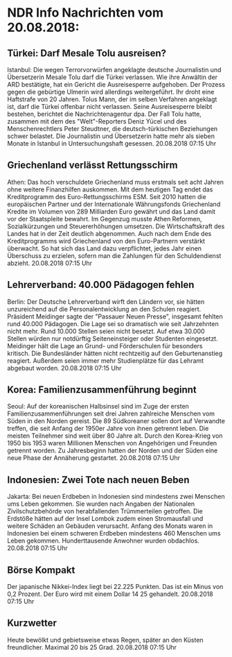 # NDR Info Nachrichten vom 20.08.2018:


## Türkei: Darf Mesale Tolu ausreisen?
Istanbul: Die wegen Terrorvorwürfen angeklagte deutsche Journalistin und Übersetzerin Mesale Tolu darf die Türkei verlassen. Wie ihre Anwältin der ARD bestätigte, hat ein Gericht die Ausreisesperre aufgehoben. Der Prozess gegen die gebürtige Ulmerin wird allerdings weitergeführt. Ihr droht eine Haftstrafe von 20 Jahren. Tolus Mann, der im selben Verfahren angeklagt ist, darf die Türkei offenbar nicht verlassen. Seine Ausreisesperre bleibt bestehen, berichtet die Nachrichtenagentur dpa. Der Fall Tolu hatte, zusammen mit dem des "Welt"-Reporters Deniz Yücel und des Menschenrechtlers Peter Steudtner, die deutsch-türkischen Beziehungen schwer belastet. Die Journalistin und Übersetzerin hatte mehr als sieben Monate in Istanbul in Untersuchungshaft gesessen. 20.08.2018 07:15 Uhr 

## Griechenland verlässt Rettungsschirm
Athen:	Das hoch verschuldete Griechenland muss erstmals seit acht Jahren ohne weitere Finanzhilfen auskommen. Mit dem heutigen Tag endet das Kreditprogramm des Euro-Rettungsschirms ESM. Seit 2010 hatten die europäischen Partner und der Internationale Währungsfonds Griechenland Kredite im Volumen von 289 Milliarden Euro gewährt und das Land damit vor der Staatspleite bewahrt. Im Gegenzug musste Athen Reformen, Sozialkürzungen und Steuererhöhungen umsetzen. Die Wirtschaftskraft des Landes hat in der Zeit deutlich abgenommen. Auch nach dem Ende des Kreditprogramms wird Griechenland von den Euro-Partnern verstärkt überwacht. So hat sich das Land dazu verpflichtet, jedes Jahr einen Überschuss zu erzielen, sofern man die Zahlungen für den Schuldendienst abzieht. 20.08.2018 07:15 Uhr 

## Lehrerverband: 40.000 Pädagogen fehlen
Berlin: Der Deutsche Lehrerverband wirft den Ländern vor, sie hätten unzureichend auf die Personalentwicklung an den Schulen reagiert. Präsident Meidinger sagte der "Passauer Neuen Presse", insgesamt fehlten rund 40.000 Pädagogen. Die Lage sei so dramatisch wie seit Jahrzehnten nicht mehr. Rund 10.000 Stellen seien nicht besetzt. Auf etwa 30.000 Stellen würden nur notdürftig Seiteneinsteiger oder Studenten eingesetzt. Meidinger hält die Lage an Grund- und Förderschulen für besonders kritisch. Die Bundesländer hätten nicht rechtzeitig auf den Geburtenanstieg reagiert. Außerdem seien immer mehr Studienplätze für das Lehramt abgebaut worden. 20.08.2018 07:15 Uhr 

## Korea: Familienzusammenführung beginnt
Seoul: Auf der koreanischen Halbsinsel sind im Zuge der ersten Familienzusammenführungen seit drei Jahren zahlreiche Menschen vom Süden in den Norden gereist. Die 89 Südkoreaner sollen dort auf Verwandte treffen, die seit Anfang der 1950er Jahre von ihnen getrennt leben. Die meisten Teilnehmer sind weit über 80 Jahre alt. Durch den Korea-Krieg von 1950 bis 1953 waren Millionen Menschen von Angehörigen und Freunden getrennt worden. Zu Jahresbeginn hatten der Norden und der Süden eine neue Phase der Annäherung gestartet. 20.08.2018 07:15 Uhr 

## Indonesien: Zwei Tote nach neuen Beben
Jakarta: Bei neuen Erdbeben in Indonesien sind mindestens zwei Menschen ums Leben gekommen. Sie wurden nach Angaben der Nationalen Zivilschutzbehörde von herabfallenden Trümmerteilen getroffen. Die Erdstöße hätten auf der Insel Lombok zudem einen Stromausfall und weitere Schäden an Gebäuden verursacht. Anfang des Monats waren in Indonesien bei einem schweren Erdbeben mindestens 460 Menschen ums Leben gekommen. Hunderttausende Anwohner wurden obdachlos. 20.08.2018 07:15 Uhr 

## Börse Kompakt
Der japanische Nikkei-Index liegt bei 22.225 Punkten. Das ist ein Minus von 0,2 Prozent. Der Euro wird mit einem Dollar 14 25 gehandelt. 20.08.2018 07:15 Uhr 

## Kurzwetter
Heute bewölkt und gebietsweise etwas Regen, später an den Küsten freundlicher. Maximal 20 bis 25 Grad. 20.08.2018 07:15 Uhr 

